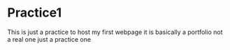 # Practice1
This is just a practice to host my first webpage it is basically a portfolio not a real one just a practice one 
